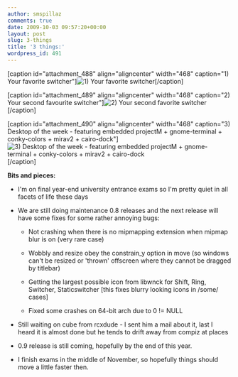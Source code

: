 ```yaml
---
author: smspillaz
comments: true
date: 2009-10-03 09:57:20+00:00
layout: post
slug: 3-things
title: '3 things:'
wordpress_id: 491
---
```


[caption id="attachment_488" align="aligncenter" width="468" caption="1) Your favorite switcher"]![1) Your favorite switcher](http://smspillaz.files.wordpress.com/2009/10/cover.png)[/caption]

[caption id="attachment_489" align="aligncenter" width="468" caption="2) Your second favourite switcher"]![2) Your second favorite switcher](http://smspillaz.files.wordpress.com/2009/10/ring.png)[/caption]

[caption id="attachment_490" align="aligncenter" width="468" caption="3) Desktop of the week - featuring embedded projectM + gnome-terminal + conky-colors + mirav2 + cairo-dock"]![3) Desktop of the week - featuring embedded projectM + gnome-terminal + conky-colors + mirav2 + cairo-dock](http://smspillaz.files.wordpress.com/2009/10/desktop.png)[/caption]

**Bits and pieces:**



	
  * I'm on final year-end university entrance exams so I'm pretty quiet in all facets of life these days

	
  * We are still doing maintenance 0.8 releases and the next release will have some fixes for some rather annoying bugs:

	
    * Not crashing when there is no mipmapping extension when mipmap blur is on (very rare case)

	
    * Wobbly and resize obey the constrain_y option in move (so windows can't be resized or 'thrown' offscreen where they cannot be dragged by titlebar)

	
    * Getting the largest possible icon from libwnck for Shift, Ring, Switcher, Staticswitcher [this fixes blurry looking icons in /some/ cases]

	
    * Fixed some crashes on 64-bit arch due to 0 != NULL




	
  * Still waiting on cube from rcxdude - I sent him a mail about it, last I heard it is almost done but he tends to drift away from compiz at places

	
  * 0.9 release is still coming, hopefully by the end of this year.

	
  * I finish exams in the middle of November, so hopefully things should move a little faster then.


